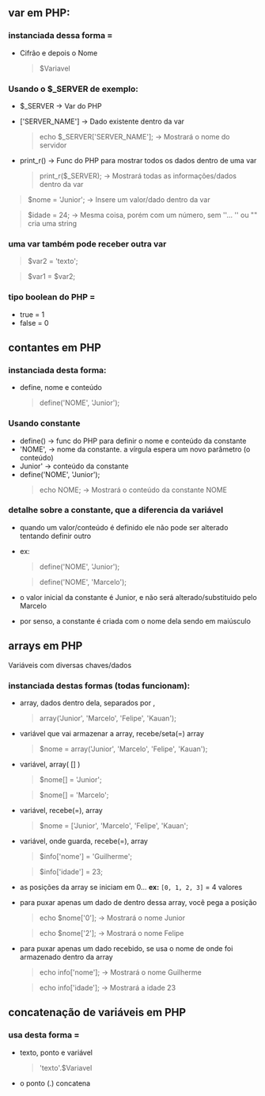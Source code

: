 ## var em PHP:

### instanciada dessa forma =
- Cifrão e depois o Nome 
	> $Variavel

### Usando o $_SERVER de exemplo:

- $_SERVER -> Var do PHP
- ['SERVER_NAME'] -> Dado existente dentro da var
	> echo $_SERVER['SERVER_NAME']; -> Mostrará o nome do servidor

- print_r() -> Func do PHP para mostrar todos os dados dentro de uma var
	> print_r($_SERVER); -> Mostrará todas as informações/dados dentro da var

> $nome = 'Junior'; -> Insere um valor/dado dentro da var

> $idade = 24; -> Mesma coisa, porém com um número, sem ''... '' ou "" cria uma string

### uma var também pode receber outra var

> $var2 = 'texto';

> $var1 = $var2;

### tipo boolean do PHP =
- true = 1
- false = 0

## contantes em PHP

### instanciada desta forma:
- define, nome e conteúdo
	> define('NOME', 'Junior');

### Usando constante
- define() -> func do PHP para definir o nome e conteúdo da constante
- 'NOME', -> nome da constante. a vírgula espera um novo parâmetro (o conteúdo)
-  Junior' -> conteúdo da constante
-  define('NOME', 'Junior');
	> echo NOME; -> Mostrará o conteúdo da constante NOME

### detalhe sobre a constante, que a diferencia da variável
- quando um valor/conteúdo é definido ele não pode ser alterado tentando definir outro
- ex:
	> define('NOME', 'Junior');

 	> define('NOME', 'Marcelo');
- o valor inicial da constante é Junior, e não será alterado/substituido pelo Marcelo
- por senso, a constante é criada com o nome dela sendo em maiúsculo

## arrays em PHP
Variáveis com diversas chaves/dados

### instanciada destas formas (todas funcionam):
- array, dados dentro dela, separados por ,
	> array('Junior', 'Marcelo', 'Felipe', 'Kauan');
- variável que vai armazenar a array, recebe/seta(=) array
	> $nome = array('Junior', 'Marcelo', 'Felipe', 'Kauan');
- variável, array( [] )
	> $nome[] = 'Junior';
 
 	> $nome[] = 'Marcelo';
- variável, recebe(=), array
	> $nome = ['Junior', 'Marcelo', 'Felipe', 'Kauan';
- variável, onde guarda, recebe(=), array
	> $info['nome'] = 'Guilherme';

 	> $info['idade'] = 23;


 - as posições da array se iniciam em 0... **ex:** `[0, 1, 2, 3]` = 4 valores
 - para puxar apenas um dado de dentro dessa array, você pega a posição
	> echo $nome['0']; -> Mostrará o nome Junior

 	> echo $nome['2']; -> Mostrará o nome Felipe
- para puxar apenas um dado recebido, se usa o nome de onde foi armazenado dentro da array
	> echo info['nome']; -> Mostrará o nome Guilherme

 	> echo info['idade']; -> Mostrará a idade 23

## concatenação de variáveis em PHP
### usa desta forma =
- texto, ponto e variável
	> 'texto'.$Variavel
- o ponto (.) concatena

  

